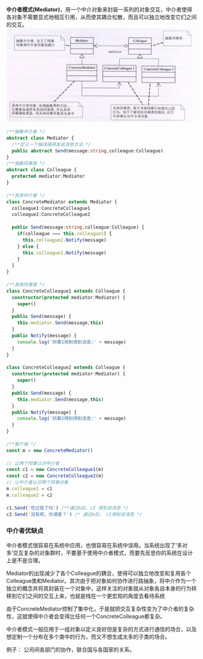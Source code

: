 **中介者模式(Mediator)**，用一个中介对象来封装一系列的对象交互，中介者使得各对象不需要显式地相互引用，从而使其耦合松散，而且可以独立地改变它们之间的交互。
![1](./1.jpg)
```typescript
/**抽象中介者 */
abstract class Mediator {
  /**定义一个抽线搞得发送消息方法 */
  public abstract Send(message:string,colleague:Colleague)
}
/**抽象同事类 */
abstract class Colleague {
  protected mediator:Mediator
}

/**具体中介者 */
class ConcreteMediator extends Mediator {
  colleague1:ConcreteColleague1
  colleague2:ConcreteColleague2
  
  public Send(message:string,colleague:Colleague) {
    if(colleague === this.colleague1) {
      this.colleague2.Notify(message)
    } else {
      this.colleague1.Notify(message)
    }
  }
}

/**具体同事类 */
class ConcreteColleague1 extends Colleague {
  constructor(protected mediator:Mediator) {
    super()
  }
  public Send(message) {
    this.mediator.Send(message,this)
  }
  public Notify(message) {
    console.log('同事1得到得到消息:' + message)
  }
}

class ConcreteColleague2 extends Colleague {
  constructor(protected mediator:Mediator) {
    super()
  }
  public Send(message) {
    this.mediator.Send(message,this)
  }
  public Notify(message) {
    console.log('同事2得到得到消息:' + message)
  }
}

/**客户端 */
const m = new ConcreteMediator()

// 让两个同事认识中介者
const c1 = new ConcreteColleague1(m) 
const c2 = new ConcreteColleague2(m)
// 让中介者认识两个同事对象
m.colleague1 = c1
m.colleague2 = c2

c1.Send('吃过饭了吗') /**通过m后，c2 得到该消息 */
c2.Send('没有呢，你请客？') /* 通过m后， c1得到该消息 */
```

### 中介者优缺点
中介者模式很容易在系统中应用，也很容易在系统中误用。当系统出现了‘多对多’交互复杂的对象群时，不要基于使用中介者模式，而要先反思你的系统在设计上是不是合理。

Mediator的出现减少了各个Colleague的耦合，使得可以独立地改变和复用各个Colleague类和Mediator。其次由于把对象如何协作进行路抽象，将中介作为一个独立的概念并将其封装在一个对象中，这样关注的对象就从对象各自本身的行为转移到它们之间的交互上来，也就是栈在一个更宏观的角度去看待系统

由于ConcreteMediator控制了集中化，于是就把交互复杂性变为了中介者的复杂性，这就使得中介者会变得比任何一个ConcreteColleague都复杂。

中介者模式一般应用于一组对象以定义良好但是复杂的方式进行通信的场合，以及想定制一个分布在多个类中的行为，而又不想生成太多的子类的场合。

例子： 公司间各部门的协作，联合国与各国家的关系。